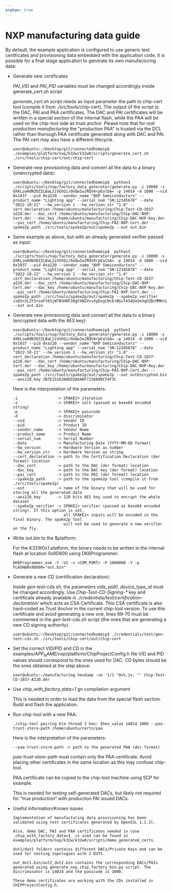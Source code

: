 ```yaml
---
orphan: true
---
```


# NXP manufacturing data guide

By default, the example application is configured to use generic test
certificates and provisioning data embedded with the application code. It is
possible for a final stage application to generate its own manufacturing data:

-   Generate new certificates

    _PAI_VID_ and _PAI_PID_ variables must be changed accordingly inside
    generate_cert.sh script

    _generate_cert.sh_ script needs as input parameter the path to chip-cert
    tool (compile it from ./src/tools/chip-cert). The output of the script is:
    the DAC, PAI and PAA certificates. The DAC and PAI certificates will be
    written in a special section of the internal flash, while the PAA will be
    used on the chip-tool side as trust anchor. Please note that for _real
    production manufacturing_ the "production PAA" is trusted via the DCL rather
    than thorough PAA certificate generated along with DAC and PAI. The PAI cert
    may also have a different lifecycle.

    ```
    user@ubuntu:~/Desktop/git/connectedhomeip$ ./examples/platform/nxp/k32w/k32w0/scripts/generate_cert.sh  ./src/tools/chip-cert/out/chip-cert
    ```

-   Generate new provisioning data and convert all the data to a binary
    (unencrypted data):

    ```
    user@ubuntu:~/Desktop/git/connectedhomeip$  python3 ./scripts/tools/nxp/factory_data_generator/generate.py -i 10000 -s UXKLzwHdN3DZZLBaL2iVGhQi/OoQwIwJRQV4rpEalbA= -p 14014 -d 1000 --vid 0x1037 --pid 0xa220 --vendor_name "NXP Semiconductors" --product_name "Lighting app" --serial_num "SN:12345678" --date "2022-10-21" --hw_version 1 --hw_version_str "1.0" --cert_declaration /home/ubuntu/manufacturing/Chip-Test-CD-1037-a220.der --dac_cert /home/ubuntu/manufacturing/Chip-DAC-NXP-Cert.der --dac_key /home/ubuntu/manufacturing/Chip-DAC-NXP-Key.der --pai_cert /home/ubuntu/manufacturing/Chip-PAI-NXP-Cert.der --spake2p_path ./src/tools/spake2p/out/spake2p --out out.bin
    ```

-   Same example as above, but with an already generated verifier passed as
    input:

    ```
    user@ubuntu:~/Desktop/git/connectedhomeip$  python3 ./scripts/tools/nxp/factory_data_generator/generate.py -i 10000 -s UXKLzwHdN3DZZLBaL2iVGhQi/OoQwIwJRQV4rpEalbA= -p 14014 -d 1000 --vid 0x1037 --pid 0xa220 --vendor_name "NXP Semiconductors" --product_name "Lighting app" --serial_num "SN:12345678" --date "2022-10-21" --hw_version 1 --hw_version_str "1.0" --cert_declaration /home/ubuntu/manufacturing/Chip-Test-CD-1037-a220.der --dac_cert /home/ubuntu/manufacturing/Chip-DAC-NXP-Cert.der --dac_key /home/ubuntu/manufacturing/Chip-DAC-NXP-Key.der --pai_cert /home/ubuntu/manufacturing/Chip-PAI-NXP-Cert.der --spake2p_path ./src/tools/spake2p/out/spake2p --spake2p_verifier ivD5n3L2t5+zeFt6SjW7BhHRF30gFXWZVvvXgDxgCNcE+BGuTA5AUaVm3qDZBcMMKn1a6CakI4SxyPUnJr0CpJ4pwpr0DvpTlkQKqaRvkOQfAQ1XDyf55DuavM5KVGdDrg== --out out.bin
    ```

-   Generate new provisioning data and convert all the data to a binary
    (encrypted data with the AES key):

    ```
    user@ubuntu:~/Desktop/git/connectedhomeip$  python3 ./scripts/tools/nxp/factory_data_generator/generate.py -i 10000 -s UXKLzwHdN3DZZLBaL2iVGhQi/OoQwIwJRQV4rpEalbA= -p 14014 -d 1000 --vid 0x1037 --pid 0xa220 --vendor_name "NXP Semiconductors" --product_name "Lighting app" --serial_num "SN:12345678" --date "2022-10-21" --hw_version 1 --hw_version_str "1.0" --cert_declaration /home/ubuntu/manufacturing/Chip-Test-CD-1037-a220.der --dac_cert /home/ubuntu/manufacturing/Chip-DAC-NXP-Cert.der --dac_key /home/ubuntu/manufacturing/Chip-DAC-NXP-Key.der --pai_cert /home/ubuntu/manufacturing/Chip-PAI-NXP-Cert.der --spake2p_path ./src/tools/spake2p/out/spake2p --out outEncrypted.bin --aes128_key 2B7E151628AED2A6ABF7158809CF4F3C
    ```

    Here is the interpretation of the parameters:

    ```
    -i                 -> SPAKE2+ iteration
    -s                 -> SPAKE2+ salt (passed as base64 encoded string)
    -p                 -> SPAKE2+ passcode
    -d                 -> discriminator
    --vid              -> Vendor ID
    --pid              -> Product ID
    --vendor_name      -> Vendor Name
    --product_name     -> Product Name
    --serial_num       -> Serial Number
    --date             -> Manufacturing Date (YYYY-MM-DD format)
    --hw_version       -> Hardware Version as number
    --hw_version_str   -> Hardware Version as string
    --cert_declaration -> path to the Certification Declaration (der format) location
    --dac_cert         -> path to the DAC (der format) location
    --dac_key          -> path to the DAC key (der format) location
    --pai_cert         -> path to the PAI (der format) location
    --spake2p_path     -> path to the spake2p tool (compile it from ./src/tools/spake2p)
    --out              -> name of the binary that will be used for storing all the generated data
    --aes128_key       -> 128 bits AES key used to encrypt the whole dataset
    --spake2p_verifier -> SPAKE2+ verifier (passed as base64 encoded string). If this option is set,
                          all SPAKE2+ inputs will be encoded in the final binary. The spake2p tool
                          will not be used to generate a new verifier on the fly.
    ```

-   Write out.bin to the \$platform:

    For the K32W0x1 platform, the binary needs to be written in the internal
    flash at location 0x9D600 using DK6Programmer:

    ```
    DK6Programmer.exe -Y -V2 -s <COM_PORT> -P 1000000 -Y -p FLASH@0x9D600="out.bin"
    ```

-   Generate a new CD (certification declaration):

    Inside _gen-test-cds.sh_, the parameters _vids_, _pid0_, _device_type_id_
    must be changed accordingly. Use _Chip-Test-CD-Signing-\*_ key and
    certificate already available in
    _./credentials/test/certification-declaration/_ which acts as CSA
    Certificate. This CSA certificate is also hard-coded as Trust Anchor in the
    current chip-tool version. To use this certificate and avoid generating a
    new one, lines 69-70 must be commented in the _gen-test-cds.sh_ script (the
    ones that are generating a new CD signing authority).

    ```
    user@ubuntu:~/Desktop/git/connectedhomeip$ ./credentials/test/gen-test-cds.sh ./src/tools/chip-cert/out/chip-cert
    ```

-   Set the correct VID/PID and CD in the
    examples/$APP_NAME/nxp/$platform/ChipProjectConfig.h file VID and PID values
    should correspond to the ones used for DAC. CD bytes should be the ones
    obtained at the step above:

    ```
    user@ubuntu:~/manufacturing hexdump -ve '1/1 "0x%.2x, "' Chip-Test-CD-1037-A220.der
    ```

-   Use _chip_with_factory_data=1_ gn compilation argument

    This is needed in order to load the data from the special flash section.
    Build and flash the application.

-   Run chip-tool with a new PAA:

    ```
    ./chip-tool pairing ble-thread 2 hex: $hex_value 14014 1000 --paa-trust-store-path /home/ubuntu/certs/paa
    ```

    Here is the interpretation of the parameters:

    ```
    --paa-trust-store-path -> path to the generated PAA (der format)
    ```

    _paa-trust-store-path_ must contain only the PAA certificate. Avoid placing
    other certificates in the same location as this may confuse chip-tool.

    PAA certificate can be copied to the chip-tool machine using SCP for
    example.

    This is needed for testing self-generated DACs, but likely not required for
    "true production" with production PAI issued DACs.

-   Useful information/Known issues

        Implementation of manufacturing data provisioning has been validated using test certificates generated by OpenSSL 1.1.1l.

        Also, demo DAC, PAI and PAA certificates needed in case _chip_with_factory_data=1_ is used can be found in examples/platform/nxp/k32w/k32w0/scripts/demo_generated_certs.

        dut1/dut2 folders contains different DACs/Private Keys and can be used for testing topologies with 2 DUTS.

        out_dut1.bin/out2_dut2.bin contains the corresponding DACs/PAIs generated using generate_nxp_chip_factory_bin.py script. The discriminator is 14014 and the passcode is 1000.

        These demo certificates are working with the CDs installed in CHIPProjectConfig.h.
